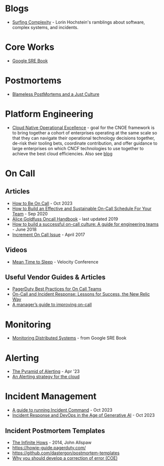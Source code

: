 # Blogs
- [Surfing Complexity](https://surfingcomplexity.blog/) - Lorin Hochstein's ramblings about software, complex systems, and incidents.

# Core Works
- [Google SRE Book](https://sre.google/sre-book/table-of-contents/)

# Postmortems
- [Blameless PostMortems and a Just Culture](https://www.etsy.com/codeascraft/blameless-postmortems)

# Platform Engineering
- [Cloud Native Operational Excellence](https://cnoe.io/) - goal for the CNOE framework is to bring together a cohort of enterprises operating at the same scale so that they can navigate their operational technology decisions together, de-risk their tooling bets, coordinate contribution, and offer guidance to large enterprises on which CNCF technologies to use together to achieve the best cloud efficiencies. Also see [blog](https://cnoe.io/blog)

# On Call
## Articles
- [How to Be On Call](https://www.gybe.ca/how-to-be-on-call/) - Oct 2023
- [How to Build an Effective and Sustainable On-Call Schedule For Your Team](https://hackernoon.com/how-to-build-an-effective-and-sustainable-on-call-schedule-for-your-team-3p11a3txy) - Sep 2020
- [Alice Goldfuss Oncall Handbook](https://github.com/alicegoldfuss/oncall-handbook) - last updated 2019
- [How to build a successful on-call culture: A guide for engineering teams](https://blog.usebutton.com/fostering-a-strong-engineering-on-call-culture) - June 2018 
- [Increment On Call Issue](https://increment.com/on-call/) - April 2017

## Videos
- [Mean Time to Sleep](https://www.youtube.com/watch?v=FLqucVb_et0) - Velocity Conference

## Useful Vendor Guides & Articles
- [PagerDuty Best Practices for On Call Teams](https://goingoncall.pagerduty.com/)
- [On-Call and Incident Response: Lessons for Success, the New Relic Way](https://newrelic.com/blog/best-practices/on-call-and-incident-response-new-relic-best-practices)
- [A manager’s guide to improving on-call](https://www.atlassian.com/incident-management/on-call/improving-on-call)

# Monitoring
- [Monitoring Distributed Systems](https://sre.google/sre-book/monitoring-distributed-systems/) - from Google SRE Book

# Alerting
- [The Pyramid of Alerting](https://dev.to/karelvandenbussche/the-pyramid-of-alerting-1g48) - Apr '23
- [An Alerting strategy for the cloud](https://abstraction.blog/2023/06/13/cloud-alerting-strategy)

# Incident Management
- [A guide to running Incident Command](https://argoday.medium.com/incident-command-guide-9872b51d7c94) - Oct 2023
- [Incident Response and DevOps in the Age of Generative AI](https://www.heavybit.com/library/article/generative-ai-incident-response-devops) - Oct 2023

## Incident Postmortem Templates
- [The Infinite Hows](https://www.oreilly.com/radar/the-infinite-hows/) - 2014, John Allspaw
- https://howie-guide.pagerduty.com/
- https://github.com/dastergon/postmortem-templates
- [Why you should develop a correction of error (COE)](https://aws.amazon.com/blogs/mt/why-you-should-develop-a-correction-of-error-coe/)
